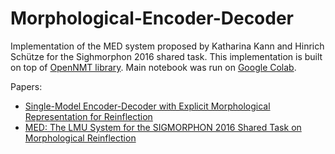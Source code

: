 # Morphological-Encoder-Decoder
Implementation of the MED system proposed by Katharina Kann and Hinrich Schütze for the Sighmorphon 2016 shared task. 
This implementation is built on top of [OpenNMT library](https://github.com/OpenNMT/OpenNMT-py).
Main notebook was run on [Google Colab](https://colab.research.google.com).

Papers:
* [Single-Model Encoder-Decoder with Explicit Morphological Representation for Reinflection](https://arxiv.org/abs/1606.00589)
* [MED: The LMU System for the SIGMORPHON 2016 Shared Task on Morphological Reinflection](http://www.aclweb.org/anthology/W16-2010)
